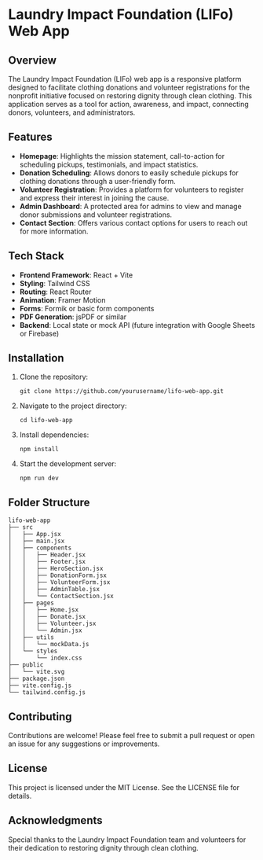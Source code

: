 # Laundry Impact Foundation (LIFo) Web App

## Overview
The Laundry Impact Foundation (LIFo) web app is a responsive platform designed to facilitate clothing donations and volunteer registrations for the nonprofit initiative focused on restoring dignity through clean clothing. This application serves as a tool for action, awareness, and impact, connecting donors, volunteers, and administrators.

## Features
- **Homepage**: Highlights the mission statement, call-to-action for scheduling pickups, testimonials, and impact statistics.
- **Donation Scheduling**: Allows donors to easily schedule pickups for clothing donations through a user-friendly form.
- **Volunteer Registration**: Provides a platform for volunteers to register and express their interest in joining the cause.
- **Admin Dashboard**: A protected area for admins to view and manage donor submissions and volunteer registrations.
- **Contact Section**: Offers various contact options for users to reach out for more information.

## Tech Stack
- **Frontend Framework**: React + Vite
- **Styling**: Tailwind CSS
- **Routing**: React Router
- **Animation**: Framer Motion
- **Forms**: Formik or basic form components
- **PDF Generation**: jsPDF or similar
- **Backend**: Local state or mock API (future integration with Google Sheets or Firebase)

## Installation
1. Clone the repository:
   ```
   git clone https://github.com/yourusername/lifo-web-app.git
   ```
2. Navigate to the project directory:
   ```
   cd lifo-web-app
   ```
3. Install dependencies:
   ```
   npm install
   ```
4. Start the development server:
   ```
   npm run dev
   ```

## Folder Structure
```
lifo-web-app
├── src
│   ├── App.jsx
│   ├── main.jsx
│   ├── components
│   │   ├── Header.jsx
│   │   ├── Footer.jsx
│   │   ├── HeroSection.jsx
│   │   ├── DonationForm.jsx
│   │   ├── VolunteerForm.jsx
│   │   ├── AdminTable.jsx
│   │   └── ContactSection.jsx
│   ├── pages
│   │   ├── Home.jsx
│   │   ├── Donate.jsx
│   │   ├── Volunteer.jsx
│   │   └── Admin.jsx
│   ├── utils
│   │   └── mockData.js
│   └── styles
│       └── index.css
├── public
│   └── vite.svg
├── package.json
├── vite.config.js
└── tailwind.config.js
```

## Contributing
Contributions are welcome! Please feel free to submit a pull request or open an issue for any suggestions or improvements.

## License
This project is licensed under the MIT License. See the LICENSE file for details.

## Acknowledgments
Special thanks to the Laundry Impact Foundation team and volunteers for their dedication to restoring dignity through clean clothing.
